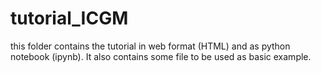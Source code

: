 # tutorial_ICGM

this folder contains the tutorial in web format (HTML) and as python notebook (ipynb). 
It also contains some file to be used as basic example.
